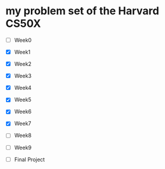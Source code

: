 # my problem set of the Harvard CS50X

- [ ] Week0
- [x] Week1
- [x] Week2
- [x] Week3
- [x] Week4
- [x] Week5
- [x] Week6
- [x] Week7
- [ ] Week8
- [ ] Week9
- [ ] Final Project

